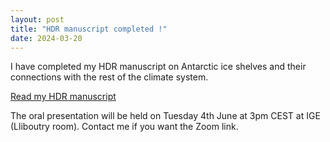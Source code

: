 ```yaml
---
layout: post
title: "HDR manuscript completed !"
date: 2024-03-20
---
```


I have completed my HDR manuscript on Antarctic ice shelves and their connections with the rest of the climate system.

[Read my HDR manuscript](https://cloud.univ-grenoble-alpes.fr/s/BrqWLna2x4GPJm4)

The oral presentation will be held on Tuesday 4th June at 3pm CEST at IGE (Lliboutry room). Contact me if you want the Zoom link.
